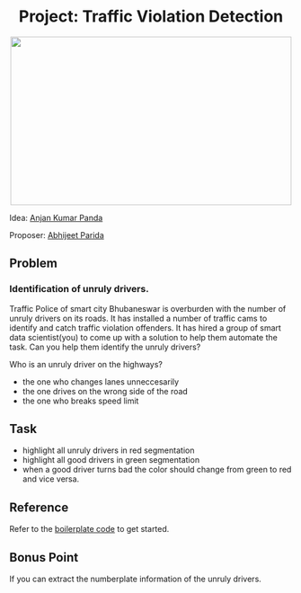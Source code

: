 <h1 align="center"> Project: Traffic Violation Detection</h1>

<p align="center">
  <img width="500" height="300" src="https://github.com/odisha-ml/SummerSchool2022/raw/main/Day2_Session1_ComputerVision/Demo/sample_annotated_annotated.gif" />
</p>

Idea: [Anjan Kumar Panda](https://www.linkedin.com/in/anjankumarpanda/)

Proposer: [Abhijeet Parida](https://github.com/a-parida12)
## Problem
### Identification of unruly drivers.

Traffic Police of smart city Bhubaneswar is overburden with the number of unruly drivers on its roads. It has installed a number of traffic cams to identify and catch traffic violation offenders. It has hired a group of smart data scientist(you) to come up with a solution to help them automate the task. Can you help them identify the unruly drivers? 

Who is an unruly driver on the highways?

- the one who changes lanes unneccesarily
- the one drives on the wrong side of the road
- the one who breaks speed limit

## Task

- highlight all unruly drivers in red segmentation
- highlight all good drivers in green segmentation
- when a good driver turns bad the color should change from green to red and vice versa.

## Reference

Refer to the [boilerplate code](https://github.com/odisha-ml/SummerSchool2022/tree/main/Day2_Session1_ComputerVision/Demo) to get started.
## Bonus Point

If you can extract the numberplate information of the unruly drivers.
